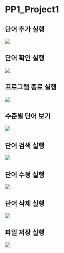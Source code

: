 # PP1_Project1

## 단어 추가 실행

<img src="https://github.com/uone0628/PP1_Project1/blob/main/image/%EB%8B%A8%EC%96%B4%20%EC%B6%94%EA%B0%80.png?raw=true">

## 단어 확인 실행

<img src="https://github.com/uone0628/PP1_Project1/blob/main/image/%EB%AA%A8%EB%93%A0%20%EB%8B%A8%EC%96%B4%20%EB%B3%B4%EA%B8%B0.png?raw=true">

## 프로그램 종료 실행

<img src="https://github.com/uone0628/PP1_Project1/blob/main/image/%ED%94%84%EB%A1%9C%EA%B7%B8%EB%9E%A8%20%EC%A2%85%EB%A3%8C.png?raw=true">

## 수준별 단어 보기

<img src="https://github.com/uone0628/PP1_Project1/blob/main/image/%EC%88%98%EC%A4%80%EB%B3%84%20%EB%8B%A8%EC%96%B4%20%EB%B3%B4%EA%B8%B0.png?raw=true">

## 단어 검색 실행

<img src="https://github.com/uone0628/PP1_Project1/blob/main/image/%EB%8B%A8%EC%96%B4%20%EC%B6%94%EA%B0%80.png?raw=true">

## 단어 수정 실행

<img src="https://github.com/uone0628/PP1_Project1/blob/main/image/%EB%8B%A8%EC%96%B4%20%EC%88%98%EC%A0%95.png?raw=true">

## 단어 삭제 실행

<img src="https://github.com/uone0628/PP1_Project1/blob/main/image/%EB%8B%A8%EC%96%B4%20%EC%82%AD%EC%A0%9C.png?raw=true">

## 파일 저장 실행

<img src="https://github.com/uone0628/PP1_Project1/blob/main/image/%ED%8C%8C%EC%9D%BC%20%EC%A0%80%EC%9E%A5.png?raw=true">
